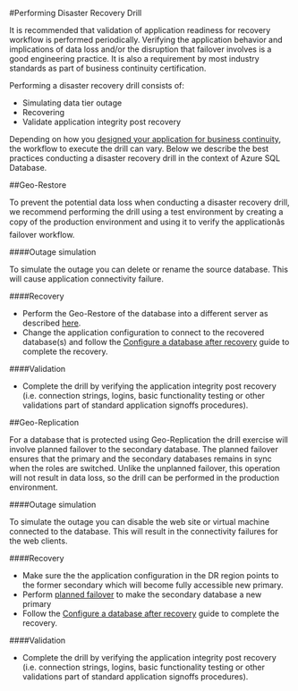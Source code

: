 <properties 
   pageTitle="SQL Database Disaster Recovery Drills" 
   description="Learn guidance and best practices for using Azure SQL Database to perform disaster recovery drills that will help keep your mission critical business applications resilient to failures and outages." 
   services="sql-database" 
   documentationCenter="" 
   authors="mihaelablendea" 
   manager="jeffreyg" 
   editor="monicar"/>

<tags
   ms.service="sql-database"
   ms.date="11/16/2015"
   wacn.date=""/>

#Performing Disaster Recovery Drill

It is recommended that validation of application readiness for recovery workflow is performed periodically. Verifying the application behavior and implications of data loss and/or the disruption that failover involves is a good engineering practice. It is also a requirement by most industry standards as part of business continuity certification.

Performing a disaster recovery drill consists of:

- Simulating data tier outage
- Recovering 
- Validate application integrity post recovery

Depending on how you [designed your application for business continuity](/documentation/articles/sql-database-business-continuity), the workflow to execute the drill can vary. Below we describe the best practices conducting a disaster recovery drill in the context of Azure SQL Database. 

##Geo-Restore

To prevent the potential data loss when conducting a disaster recovery drill, we recommend performing the drill using a test environment by creating a copy of the production environment and using it to verify the applicationâs failover workflow.
 
####Outage simulation

To simulate the outage you can delete or rename the source database. This will cause application connectivity failure. 

####Recovery

- Perform the Geo-Restore of the database into a different server as described [here](/documentation/articles/sql-database-disaster-recovery). 
- Change the application configuration to connect to the recovered database(s) and follow the [Configure a database after recovery](/documentation/articles/sql-database-disaster-recovery) guide to complete the recovery.

####Validation

- Complete the drill by verifying the application integrity post recovery (i.e. connection strings, logins, basic functionality testing or other validations part of standard application signoffs procedures).

##Geo-Replication

For a database that is protected using Geo-Replication the drill exercise will involve planned failover to the secondary database. The planned failover ensures that the primary and the secondary databases remains in sync when the roles are switched. Unlike the unplanned failover, this operation will not result in data loss, so the drill can be performed in the production environment. 

####Outage simulation

To simulate the outage you can disable the web site or virtual machine connected to the database. This will result in the connectivity failures for the web clients.

####Recovery

- Make sure the the application configuration in the DR region points to the former secondary which will become fully accessible new primary. 
- Perform [planned failover](/documentation/articles/sql-database-geo-replication-powershell#initiate-a-planned-failover) to make the secondary database a new primary
- Follow the [Configure a database after recovery](/documentation/articles/sql-database-disaster-recovery) guide to complete the recovery.

####Validation

- Complete the drill by verifying the application integrity post recovery (i.e. connection strings, logins, basic functionality testing or other validations part of standard application signoffs procedures).
